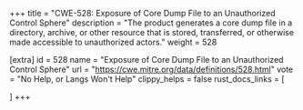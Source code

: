 +++
title = "CWE-528: Exposure of Core Dump File to an Unauthorized Control Sphere"
description	= "The product generates a core dump file in a directory, archive, or other resource that is stored, transferred, or otherwise made accessible to unauthorized actors."
weight = 528

[extra]
id = 528
name = "Exposure of Core Dump File to an Unauthorized Control Sphere"
url = "https://cwe.mitre.org/data/definitions/528.html"
vote = "No Help, or Langs Won't Help"
clippy_helps = false
rust_docs_links = [
	
]
+++

